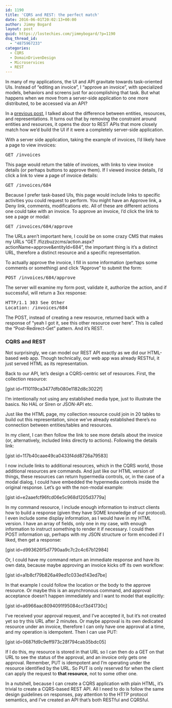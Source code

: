 ```yaml
---
id: 1190
title: 'CQRS and REST: the perfect match'
date: 2016-06-01T20:02:13+00:00
author: Jimmy Bogard
layout: post
guid: https://lostechies.com/jimmybogard/?p=1190
dsq_thread_id:
  - "4875967233"
categories:
  - CQRS
  - DomainDrivenDesign
  - Microservices
  - REST
---
```

In many of my applications, the UI and API gravitate towards task-oriented UIs. Instead of “editing an invoice”, I “approve an invoice”, with specialized models, behaviors and screens just for accomplishing that task. But what happens when we move from a server-side application to one more distributed, to be accessed via an API?

In a [previous post](https://lostechies.com/jimmybogard/2016/05/12/entities-arent-resources-resources-arent-representations/), I talked about the difference between entities, resources, and representations. It turns out that by removing the constraint around entities and resources, it opens the door to REST APIs that more closely match how we’d build the UI if it were a completely server-side application.

With a server side application, taking the example of invoices, I’d likely have a page to view invoices:

<pre>GET /invoices</pre>

This page would return the table of invoices, with links to view invoice details (or perhaps buttons to approve them). If I viewed invoice details, I’d click a link to view a page of invoice details:

<pre>GET /invoices/684</pre>

Because I prefer task-based UIs, this page would include links to specific activities you could request to perform. You might have an Approve link, a Deny link, comments, modifications etc. All of these are different actions one could take with an invoice. To approve an invoice, I’d click the link to see a page or modal:

<pre>GET /invoices/684/approve</pre>

The URLs aren’t important here, I could be on some crazy CMS that makes my URLs “GET /fizzbuzzcms/action.aspx?actionName=approve&entityId=684”, the important thing is it’s a distinct URL, therefore a distinct resource and a specific representation.

To actually approve the invoice, I fill in some information (perhaps some comments or something) and click “Approve” to submit the form:

<pre>POST /invoices/684/approve</pre>

The server will examine my form post, validate it, authorize the action, and if successful, will return a 3xx response:

<pre>HTTP/1.1 303 See Other<br />Location: /invoices/684</pre>

The POST, instead of creating a new resource, returned back with a response of “yeah I got it, see this other resource over here”. This is called the “Post-Redirect-Get” pattern. And it’s REST.

### 

### CQRS and REST

Not surprisingly, we can model our REST API exactly as we did our HTML-based web app. Though technically, our web app was already RESTful, it just served HTML as its representation.

Back to our API, let’s design a CQRS-centric set of resources. First, the collection resource:

[gist id=f110119ca3477dfb080e1182d8c3022f]

I’m intentionally not using any established media type, just to illustrate the basics. No HAL or Siren or JSON-API etc.

Just like the HTML page, my collection resource could join in 20 tables to build out this representation, since we’ve already established there’s no connection between entities/tables and resources.

In my client, I can then follow the link to see more details about the invoice (or, alternatively, included links directly to actions). Following the details link:

[gist id=117b40caae49ca0433f4dd8726a79583]

I now include links to additional resources, which in the CQRS world, those additional resources are commands. And just like our HTML version of things, these resources can return hypermedia controls, or, in the case of a modal dialog, I could have embedded the hypermedia controls inside the original response. Let’s go with the non-modal example:

[gist id=e2aaefcf96fcd06e5c968d1205d3779a]

In my command resource, I include enough information to instruct clients how to build a response (given they have SOME knowledge of our protocol). I even include some display information, as I would have in my HTML version. I have an array of fields, only one in my case, with enough information to instruct something to render it if necessary. I could then POST information up, perhaps with my JSON structure or form encoded if I liked, then get a response:

[gist id=d993626f5d7790aa9c7c2c4c67b12984]

Or, I could have my command return an immediate response and have its own data, because maybe approving an invoice kicks off its own workflow:

[gist id=a1b8cf79b826a49ed1c033ed143ed7be]

In that example I could follow the location or the body to the approve resource. Or maybe this is an asynchronous command, and approval acceptance doesn’t happen immediately and I want to model that explicitly:

[gist id=a6966aac8094091f95084ccf3d41730c]

I’ve received your approval request, and I’ve accepted it, but it’s not created yet so try this URL after 2 minutes. Or maybe approval is its own dedicated resource under an invoice, therefore I can only have one approval at a time, and my operation is idempotent. Then I can use PUT:

[gist id=0687fd9c9eff973c28f794cab35bdc05]

If I do this, my resource is stored in that URL so I can then do a GET on that URL to see the status of the approval, and an invoice only gets one approval. Remember, PUT is idempotent and I’m operating under the resource identified by the URL. So PUT is only reserved for when the client can apply the request to **that resource**, not to some other one.

In a nutshell, because I can create a CQRS application with plain HTML, it’s trivial to create a CQRS-based REST API. All I need to do is follow the same design guidelines on responses, pay attention to the HTTP protocol semantics, and I’ve created an API that’s both RESTful and CQRSful.